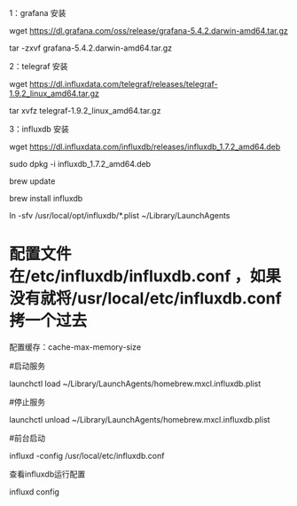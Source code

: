 1：grafana 安装

wget https://dl.grafana.com/oss/release/grafana-5.4.2.darwin-amd64.tar.gz

tar -zxvf grafana-5.4.2.darwin-amd64.tar.gz

2：telegraf 安装

wget https://dl.influxdata.com/telegraf/releases/telegraf-1.9.2_linux_amd64.tar.gz

tar xvfz telegraf-1.9.2_linux_amd64.tar.gz

3：influxdb 安装

wget https://dl.influxdata.com/influxdb/releases/influxdb_1.7.2_amd64.deb

sudo dpkg -i influxdb_1.7.2_amd64.deb




brew update

brew install influxdb

ln -sfv /usr/local/opt/influxdb/*.plist ~/Library/LaunchAgents


# 配置文件在/etc/influxdb/influxdb.conf ，如果没有就将/usr/local/etc/influxdb.conf 拷一个过去

配置缓存：cache-max-memory-size

#启动服务

launchctl load ~/Library/LaunchAgents/homebrew.mxcl.influxdb.plist

#停止服务

launchctl unload ~/Library/LaunchAgents/homebrew.mxcl.influxdb.plist

#前台启动

influxd -config /usr/local/etc/influxdb.conf

查看influxdb运行配置

influxd config
